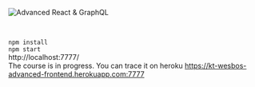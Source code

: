 ![Advanced React & GraphQL](https://advancedreact.com/images/ARG/arg-facebook-share.png)

<br/>

` npm install ` <br/>
` npm start ` <br/>
http://localhost:7777/ <br/>
The course is in progress. You can trace it on heroku https://kt-wesbos-advanced-frontend.herokuapp.com:7777 <br/>


